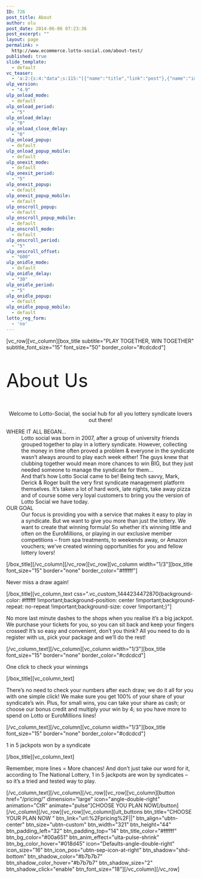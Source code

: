 ```yaml
---
ID: 726
post_title: About
author: olu
post_date: 2014-06-06 07:23:36
post_excerpt: ""
layout: page
permalink: >
  http://www.ecommerce.lotto-social.com/about-test/
published: true
slide_template:
  - default
vc_teaser:
  - 'a:2:{s:4:"data";s:115:"[{"name":"title","link":"post"},{"name":"image","image":"featured","link":"none"},{"name":"text","mode":"excerpt"}]";s:7:"bgcolor";s:0:"";}'
ulp_version:
  - "4.9"
ulp_onload_mode:
  - default
ulp_onload_period:
  - "5"
ulp_onload_delay:
  - "0"
ulp_onload_close_delay:
  - "0"
ulp_onload_popup:
  - default
ulp_onload_popup_mobile:
  - default
ulp_onexit_mode:
  - default
ulp_onexit_period:
  - "5"
ulp_onexit_popup:
  - default
ulp_onexit_popup_mobile:
  - default
ulp_onscroll_popup:
  - default
ulp_onscroll_popup_mobile:
  - default
ulp_onscroll_mode:
  - default
ulp_onscroll_period:
  - "5"
ulp_onscroll_offset:
  - "600"
ulp_onidle_mode:
  - default
ulp_onidle_delay:
  - "30"
ulp_onidle_period:
  - "5"
ulp_onidle_popup:
  - default
ulp_onidle_popup_mobile:
  - default
lotto_reg_form:
  - 'no'
---
```

[vc_row][vc_column][box_title subtitle="PLAY TOGETHER, WIN TOGETHER" subtitle_font_size="15" font_size="50" border_color="#cdcdcd"]
<p style="font-size: 50px;">About Us</p>
<p style="text-align: center;">Welcome to Lotto-Social, the social hub for all you lottery syndicate lovers out there!</p>

<dl><dt>WHERE IT ALL BEGAN…</dt><dd>Lotto social was born in 2007, after a group of university friends grouped together to play in a lottery syndicate. However, collecting the money in time often proved a problem &amp; everyone in the syndicate wasn’t always around to play each week either! The guys knew that clubbing together would mean more chances to win BIG, but they just needed someone to manage the syndicate for them…</dd><dd>And that’s how Lotto Social came to be! Being tech savvy, Mark, Derick &amp; Roger built the very first syndicate management platform themselves. It’s taken a lot of hard work, late nights, take away pizza and of course some very loyal customers to bring you the version of Lotto Social we have today.</dd><dd></dd><dt>OUR GOAL</dt><dd>Our focus is providing you with a service that makes it easy to play in a syndicate. But we want to give you more than just the lottery. We want to create that winning formula! So whether it’s winning little and often on the EuroMillions, or playing in our exclusive member competitions – from spa treatments, to weekends away, or Amazon vouchers; we’ve created winning opportunities for you and fellow lottery lovers!</dd></dl>[/box_title][/vc_column][/vc_row][vc_row][vc_column width="1/3"][box_title font_size="15" border="none" border_color="#ffffff"]

Never miss a draw again!

[/box_title][vc_column_text css=".vc_custom_1444234472870{background-color: #ffffff !important;background-position: center !important;background-repeat: no-repeat !important;background-size: cover !important;}"]

No more last minute dashes to the shops when you realise it’s a big jackpot. We purchase your tickets for you, so you can sit back and keep your fingers crossed! It’s so easy and convenient, don’t you think? All you need to do is register with us, pick your package and we’ll do the rest!

[/vc_column_text][/vc_column][vc_column width="1/3"][box_title font_size="15" border="none" border_color="#cdcdcd"]

One click to check your winnings

[/box_title][vc_column_text]

There’s no need to check your numbers after each draw; we do it all for you with one simple click! We make sure you get 100% of your share of your syndicate’s win. Plus, for small wins, you can take your share as cash; or choose our bonus credit and multiply your win by 4; so you have more to spend on Lotto or EuroMillions lines!

[/vc_column_text][/vc_column][vc_column width="1/3"][box_title font_size="15" border="none" border_color="#cdcdcd"]

1 in 5 jackpots won by a syndicate

[/box_title][vc_column_text]

Remember, more lines = More chances! And don’t just take our word for it, according to The National Lottery, 1 in 5 jackpots are won by syndicates – so it’s a tried and tested way to play.

[/vc_column_text][/vc_column][/vc_row][vc_row][vc_column][button href="/pricing/" dimension="large" icon="angle-double-right" animation="CtR" animate="pulse"]CHOOSE YOU PLAN NOW[/button][/vc_column][/vc_row][vc_row][vc_column][ult_buttons btn_title="CHOOSE YOUR PLAN NOW " btn_link="url:%2Fpricing%2F||" btn_align="ubtn-center" btn_size="ubtn-custom" btn_width="321" btn_height="44" btn_padding_left="32" btn_padding_top="14" btn_title_color="#ffffff" btn_bg_color="#00a651" btn_anim_effect="ulta-pulse-shrink" btn_bg_color_hover="#018d45" icon="Defaults-angle-double-right" icon_size="16" btn_icon_pos="ubtn-sep-icon-at-right" btn_shadow="shd-bottom" btn_shadow_color="#b7b7b7" btn_shadow_color_hover="#b7b7b7" btn_shadow_size="2" btn_shadow_click="enable" btn_font_size="18"][/vc_column][/vc_row]